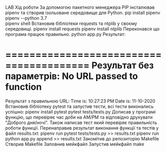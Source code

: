 LAB
Хід роботи
За допомогою пакетного менеджера PIP інсталював pipenv та створив ізольоване середовище для Python.
pip install pipenv
pipenv --python 3.7  
pipenv shell
Встановив бібліотеки requests та ntplib у своєму середовищі.
pipenv install requests
pipenv install ntplib
Переконався що програма працює правильно.
python app.py
Результат:

========================================
Результат без параметрів: 
No URL passed to function
========================================
Результат з правильною URL: 
Time is:  10:27:23 PM
Date is:  11-10-2020
Встановив бібліотеку pytest та запустив тести, всі тести виконались успішно:
pipenv install pytest
pytest tests/tests.py
Дописав у програмі функцію, що перевіряє час доби на AM/PM та відповідно друкувати "Доброго дня/ночі". Також написав тест який перевіряє правильність роботи функції.
Перенаправив результат виконання функції та тестів у файл results.txt:
pipenv run pytest tests/tests.py >> results.txt
pipenv run python app.py append >> results.txt
Закомітив до репозиторію Makefile
Створив Makefile
Заповнив мейкфайл
Запустив мейкфайл
make